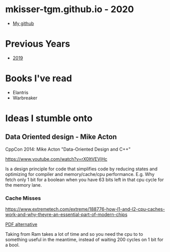 # mkisser-tgm.github.io - 2020
- [My github](http://github.com/mkisser-tgm)

# Previous Years
- [2019](years/2019.md)

# Books I've read
- Elantris
- Warbreaker

# Ideas I stumble onto

## Data Oriented design - Mike Acton

CppCon 2014: Mike Acton "Data-Oriented Design and C++"

<https://www.youtube.com/watch?v=rX0ItVEVjHc>

Is a design principle for code that simplifies code by reducing states and optimizing for compiler and memory/cache/cpu performance. E.g. Why fetch only 1 bit for a boolean when you have 63 bits left in that cpu cycle for the memory lane. 

### Cache Misses

<https://www.extremetech.com/extreme/188776-how-l1-and-l2-cpu-caches-work-and-why-theyre-an-essential-part-of-modern-chips>

[PDF alternative](articles/2020/l1l2cache.pdf)

Taking from Ram takes a lot of time and so you need the cpu to to something useful in the meantime, instead of waiting 200 cycles on 1 bit for a bool.

